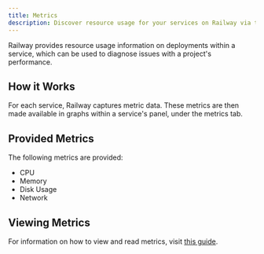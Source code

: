 ```yaml
---
title: Metrics
description: Discover resource usage for your services on Railway via the Metrics tab.
---
```


Railway provides resource usage information on deployments within a service, which can be used to diagnose issues with a project's performance.

## How it Works

For each service, Railway captures metric data. These metrics are then made available in graphs within a service's panel, under the metrics tab.

## Provided Metrics

The following metrics are provided:

- CPU
- Memory
- Disk Usage
- Network

## Viewing Metrics

For information on how to view and read metrics, visit [this guide](/guides/metrics).
